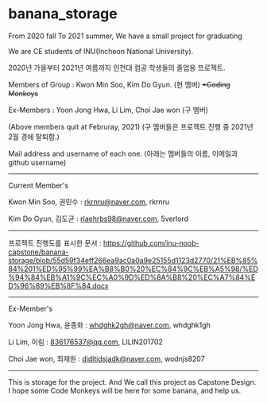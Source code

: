 # banana_storage
From 2020 fall To 2021 summer, We have a small project for graduating

We are CE students of INU(Incheon National University).

2020년 가을부터 2021년 여름까지 인천대 컴공 학생들의 졸업용 프로젝트.

Members of Group : Kwon Min Soo, Kim Do Gyun.       (현 멤버)         ~~+Coding Monkeys~~

Ex-Members : Yoon Jong Hwa, Li Lim, Choi Jae won      (구 멤버)

(Above members quit at Februray, 2021)     (구 멤버들은 프로젝트 진행 중 2021년 2월 경에 탈퇴함.)

Mail address and username of each one.      (아래는 멤버들의 이름, 이메일과 github username)

---------------------------------------------------------
Current Member's 

Kwon Min Soo, 권민수 : rkrnru@naver.com, rkrnru

Kim Do Gyun, 김도균 : rlaehrbs98@naver.com, 5verlord 


---------------------------------------------------------

프로젝트 진행도를 표시한 문서 :
https://github.com/inu-noob-capstone/banana-storage/blob/55d59f34eff266ea9ac0a0a9e25155d1123d2770/21%EB%85%84%201%ED%95%99%EA%B8%B0%20%EC%84%9C%EB%A5%98/%ED%94%84%EB%A1%9C%EC%A0%9D%ED%8A%B8%20%EC%A7%84%ED%96%89%EB%8F%84.docx



---------------------------------------------------------

Ex-Member's

Yoon Jong Hwa, 윤종화 : whdghk2gh@naver.com, whdghk1gh

Li Lim, 이림 : 836176537@qq.com, LILIN201702

Choi Jae won, 최재원 : didltidsjadk@naver.com, wodnjs8207



----------------------------------------------------------



This is storage for the project. And We call this project as Capstone Design. I hope some Code Monkeys will be here for some banana, and help us.

